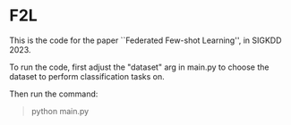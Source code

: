 # F2L

This is the code for the paper ``Federated Few-shot Learning'', in SIGKDD 2023. 

To run the code, first adjust the "dataset" arg in main.py to choose the dataset to perform classification tasks on.

Then run the command:

> python main.py


